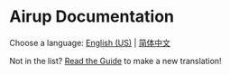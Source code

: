 # Airup Documentation
Choose a language: [English \(US\)](en-US/index.md) | [简体中文](zh-CN/index.md)

Not in the list? [Read the Guide](i18n_guide.md) to make a new translation!
